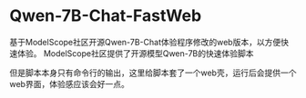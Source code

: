 # Qwen-7B-Chat-FastWeb
基于ModelScope社区开源Qwen-7B-Chat体验程序修改的web版本，以方便快速体验。
ModelScope社区提供了开源模型Qwen-7B的快速体验脚本

但是脚本本身只有命令行的输出，这里给脚本套了一个web壳，运行后会提供一个web界面，体验感应该会好一点。


